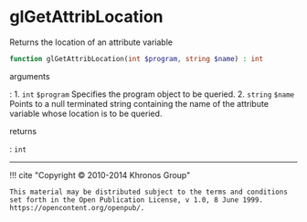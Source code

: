 # glGetAttribLocation
Returns the location of an attribute variable

```php
function glGetAttribLocation(int $program, string $name) : int
```

arguments

:    1. `int` `$program` Specifies the program object to be queried.
    2. `string` `$name` Points to a null terminated string containing the name of
    the attribute variable whose location is to be queried.

returns

:    `int` 

---
     

!!! cite "Copyright © 2010-2014 Khronos Group"

    This material may be distributed subject to the terms and conditions set forth in the Open Publication License, v 1.0, 8 June 1999. https://opencontent.org/openpub/.